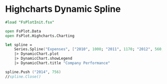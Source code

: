 Highcharts Dynamic Spline
=========================

```fsharp
#load "FsPlotInit.fsx"

open FsPlot.Data
open FsPlot.Highcharts.Charting

let spline =
    Series.Spline("Expenses", ["2010", 1000; "2011", 1170; "2012", 560; "2013", 1030])
    |> DynamicChart.plot
    |> DynamicChart.showLegend
    |> DynamicChart.title "Company Performance"

spline.Push ("2014", 756)
//spline.Close()
```